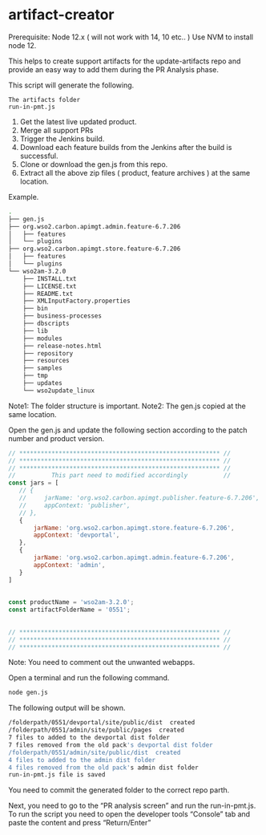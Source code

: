 # artifact-creator
Prerequisite: Node 12.x ( will not work with 14, 10 etc.. ) Use NVM to install node 12.

This helps to create support artifacts for the update-artifacts repo and provide an easy way to add them during the PR Analysis phase.

This script will generate the following.

```
The artifacts folder
run-in-pmt.js
```

1. Get the latest live updated product.
2. Merge all support PRs
3. Trigger the Jenkins build.
4. Download each feature builds from the Jenkins after the build is successful.
5. Clone or download the gen.js from this repo.
6. Extract all the above zip files ( product, feature archives ) at the same location.

Example.

```bash
.
├── gen.js
├── org.wso2.carbon.apimgt.admin.feature-6.7.206
│   ├── features
│   └── plugins
├── org.wso2.carbon.apimgt.store.feature-6.7.206
│   ├── features
│   └── plugins
└── wso2am-3.2.0
    ├── INSTALL.txt
    ├── LICENSE.txt
    ├── README.txt
    ├── XMLInputFactory.properties
    ├── bin
    ├── business-processes
    ├── dbscripts
    ├── lib
    ├── modules
    ├── release-notes.html
    ├── repository
    ├── resources
    ├── samples
    ├── tmp
    ├── updates
    └── wso2update_linux
```

Note1: The folder structure is important.
Note2: The gen.js copied at the same location.

Open the gen.js and update the following section according to the patch number and product version.

```js
// ******************************************************** //
// ******************************************************** //
// ******************************************************** //
//          This part need to modified accordingly          //
const jars = [
   // {
   //     jarName: 'org.wso2.carbon.apimgt.publisher.feature-6.7.206',
   //     appContext: 'publisher',
   // },
   {
       jarName: 'org.wso2.carbon.apimgt.store.feature-6.7.206',
       appContext: 'devportal',
   },
   {
       jarName: 'org.wso2.carbon.apimgt.admin.feature-6.7.206',
       appContext: 'admin',
   }
]
 
 
const productName = 'wso2am-3.2.0';
const artifactFolderName = '0551';
 
 
// ******************************************************** //
// ******************************************************** //
// ******************************************************** //
```

Note: You need to comment out the unwanted webapps.

Open a terminal and run the following command.

```bash
node gen.js
```

The following output will be shown.

```bash
/folderpath/0551/devportal/site/public/dist  created 
/folderpath/0551/admin/site/public/pages  created 
7 files to added to the devportal dist folder
7 files removed from the old pack's devportal dist folder
/folderpath/0551/admin/site/public/dist  created 
4 files to added to the admin dist folder
4 files removed from the old pack's admin dist folder
run-in-pmt.js file is saved
```

You need to commit the generated folder to the correct repo parth.

Next, you need to go to the “PR analysis screen” and run the run-in-pmt.js. To run the script you need to open the developer tools “Console” tab and paste the content and press “Return/Enter”


